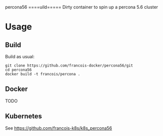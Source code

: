 percona56
====uild=====
Dirty container to spin up a percona 5.6 cluster

# Usage
## Build
Build as usual:
```
git clone https://github.com/francois-docker/percona56/git
cd percona56
docker build -t francois/percona .
```

## Docker
TODO

## Kubernetes
See https://github.com/francois-k8s/k8s_percona56
